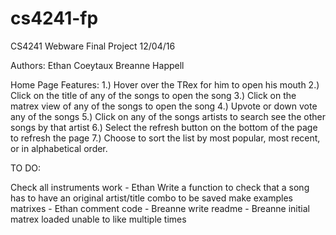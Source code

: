# cs4241-fp
CS4241 Webware Final Project
12/04/16

Authors:
Ethan Coeytaux
Breanne Happell

Home Page Features:
1.) Hover over the TRex for him to open his mouth
2.) Click on the title of any of the songs to open the song
3.) Click on the matrex view of any of the songs to open the song
4.) Upvote or down vote any of the songs
5.) Click on any of the songs artists to search see the other songs by that artist
6.) Select the refresh button on the bottom of the page to refresh the page
7.) Choose to sort the list by most popular, most recent, or in alphabetical order.


TO DO:

Check all instruments work - Ethan
Write a function to check that a song has to have an original artist/title combo to be saved
make examples matrixes - Ethan
comment code - Breanne
write readme - Breanne
initial matrex loaded
unable to like multiple times






